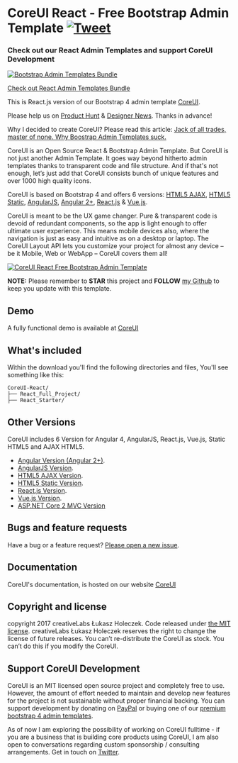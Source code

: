 # CoreUI React - Free Bootstrap Admin Template [![Tweet](https://img.shields.io/twitter/url/http/shields.io.svg?style=social)](https://twitter.com/intent/tweet?text=CoreUI%20-%20Free%20React%20Admin%20Template%20&url=http://coreui.io/react/&hashtags=bootstrap,admin,template,dashboard,panel,free,angular,react,vue)

### Check out our React Admin Templates and support CoreUI Development

[![Bootstrap Admin Templates Bundle](https://genesisui.com/img/bundle2.png)](https://genesisui.com/bundle.html?support=1)

[Check out React Admin Templates Bundle](https://genesisui.com/bundle.html?support=1)

This is React.js version of our Bootstrap 4 admin template [CoreUI](https://github.com/mrholek/CoreUI-Free-Bootstrap-Admin-Template).

Please help us on [Product Hunt](https://www.producthunt.com/posts/coreui-open-source-bootstrap-4-admin-template-with-angular-2-react-js-vue-js-support) & [Designer News](https://www.designernews.co/stories/81127). Thanks in advance!

Why I decided to create CoreUI? Please read this article: [Jack of all trades, master of none. Why Boostrap Admin Templates suck.](https://medium.com/@lukaszholeczek/jack-of-all-trades-master-of-none-5ea53ef8a1f#.7eqx1bcd8)

CoreUI is an Open Source React & Bootstrap Admin Template. But CoreUI is not just another Admin Template. It goes way beyond hitherto admin templates thanks to transparent code and file structure. And if that's not enough, let’s just add that CoreUI consists bunch of unique features and over 1000 high quality icons.

CoreUI is based on Bootstrap 4 and offers 6 versions: [HTML5 AJAX](https://github.com/mrholek/CoreUI-Free-Bootstrap-Admin-Template), [HTML5 Static](https://github.com/mrholek/CoreUI-Free-Bootstrap-Admin-Template), [AngularJS](https://github.com/mrholek/CoreUI-AngularJS), [Angular 2+](https://github.com/mrholek/CoreUI-Angular), [React.js](https://github.com/mrholek/CoreUI-React) & [Vue.js](https://github.com/mrholek/CoreUI-Vue).

CoreUI is meant to be the UX game changer. Pure & transparent code is devoid of redundant components, so the app is light enough to offer ultimate user experience. This means mobile devices also, where the navigation is just as easy and intuitive as on a desktop or laptop. The CoreUI Layout API lets you customize your project for almost any device – be it Mobile, Web or WebApp – CoreUI covers them all!

[![CoreUI React Free Bootstrap Admin Template](http://coreui.io/assets/img/coreui.png "CoreUI React Free Bootstrap Admin Template")](http://coreui.io)

**NOTE:** Please remember to **STAR** this project and **FOLLOW** [my Github](https://github.com/mrholek) to keep you update with this template.

## Demo

A fully functional demo is available at [CoreUI](http://coreui.io/)

## What's included

Within the download you'll find the following directories and files, You'll see something like this:

```
CoreUI-React/
├── React_Full_Project/
├── React_Starter/

```

## Other Versions

CoreUI includes 6 Version for Angular 4, AngularJS, React.js, Vue.js, Static HTML5 and AJAX HTML5.

* [Angular Version (Angular 2+)](https://github.com/mrholek/CoreUI-Angular).
* [AngularJS Version](https://github.com/mrholek/CoreUI-AngularJS).
* [HTML5 AJAX Version](https://github.com/mrholek/CoreUI-Free-Bootstrap-Admin-Template).
* [HTML5 Static Version](https://github.com/mrholek/CoreUI-Free-Bootstrap-Admin-Template).
* [React.js Version](https://github.com/mrholek/CoreUI-React).
* [Vue.js Version](https://github.com/mrholek/CoreUI-Vue).
* [ASP.NET Core 2 MVC Version](https://github.com/mrholek/CoreUI-NET)

## Bugs and feature requests

Have a bug or a feature request? [Please open a new issue](https://github.com/mrholek/CoreUI-React/issues/new).

## Documentation

CoreUI's documentation, is hosted on our website [CoreUI](http://coreui.io/)


## Copyright and license

copyright 2017 creativeLabs Łukasz Holeczek. Code released under [the MIT license](https://github.com/mrholek/CoreUI-React/blob/master/LICENSE).
creativeLabs Łukasz Holeczek reserves the right to change the license of future releases. You can’t re-distribute the CoreUI as stock. You can’t do this if you modify the CoreUI.

## Support CoreUI Development

CoreUI is an MIT licensed open source project and completely free to use. However, the amount of effort needed to maintain and develop new features for the project is not sustainable without proper financial backing. You can support development by donating on [PayPal](https://www.paypal.me/holeczek) or buying one of our [premium bootstrap 4 admin templates](https://genesisui.com/?support=1).

As of now I am exploring the possibility of working on CoreUI fulltime - if you are a business that is building core products using CoreUI, I am also open to conversations regarding custom sponsorship / consulting arrangements. Get in touch on [Twitter](https://twitter.com/lukaszholeczek).
